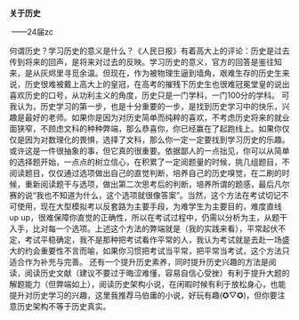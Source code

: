 **关于历史**

​                                               ——24届zc        

何谓历史？学习历史的意义是什么？《人民日报》有着高大上的评论：历史是过去传到将来的回声，是将来对过去的反映。学习历史的意义，官方的回答是鉴往知来，是从灰烬里寻觅余温。但现在，作为被物理生逼到墙角，艰难生存的历史生来说，历史很难被戴上高大上的皇冠，在高考的摧残下历史生也很难冠冕堂皇的说出喜欢历史的口号，从功利主义的角度，历史只是一门学科，一门100分的学科。       可我认为，历史学习的第一步，也是十分重要的一步，是找到历史学习中的快乐，兴趣是最好的老师。如果你是因为对历史简单而纯粹的喜欢，不考虑历史将来的就业面狭窄，不顾虑文科的种种弊端，那么恭喜你，你已经赢在了起跑线上。如果你仅仅是因为对数理化的畏惧，选择了文科，那么你一定一定要找到学习历史的乐趣。或许这是一件很抽象的事，但它真的很重要。依据鄙人的一点拙见，你可以从简单的选择题开始，一点点的树立信心，在积累了一定阅题量的时候，挑几组题目，不阅读题目，仅仅通过选项做出自己的直觉判断，培养自己的历史嗅觉，在二刷的时候，重新阅读题干与选项，做出第二次思考后的判断，培养所谓的题感，最后凡尔赛的说“我也不知道为什么，这个选项就很像答案”。当然，这个方法在考试切记不可使用，现在大型模拟考以反套路为主要手段，为难学生为主要目的，难度直线up up，很难保障你直觉的正确性，所以在考试过程中，仍需以分析为主，从题干入手，比对每一个选项。上述这个方法的弊端就是（我的实践来看），平常起伏不定，考试平稳确定，我不是那种把考试看作平常的人，我认为考试就是去赴一场盛大的约会重要性不言而喻，如果你习惯把考试当平常，把平常当考试，这个方法只适合作为补充与完善。        还有一个提升历史素养，同时提升历史兴趣的方法是阅读，阅读历史文献（建议不要过于晦涩难懂，容易自信心受挫）有利于提升大题的解题能力（但弊端如上），阅读历史架构小说，在闲暇时候有利于放松身心，也能提升对历史学习的兴趣，这里我推荐马伯庸的小说，好玩有趣(✪▽✪)，但你要注意历史架构不等于历史真实。